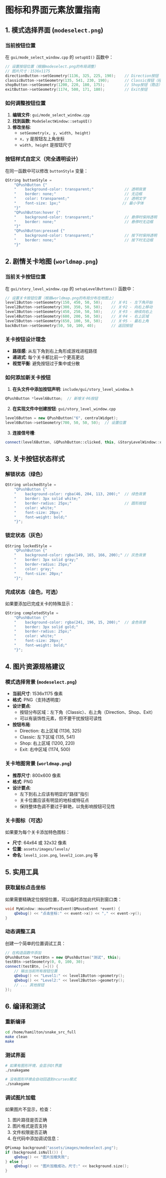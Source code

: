 # 图标和界面元素放置指南

## 1. 模式选择界面 (`modeselect.png`)

### 当前按钮位置
在 `gui/mode_select_window.cpp` 的 `setupUI()` 函数中：

```cpp
// 设置按钮位置（根据modeselect.png的布局调整）
// 图片尺寸：1536x1175
directionButton->setGeometry(1136, 325, 225, 190);    // Direction按钮（剧情模式）
classicButton->setGeometry(135, 541, 230, 190);       // Classic按钮（经典模式）
shopButton->setGeometry(1200, 220, 180, 175);         // Shop按钮（商店）
exitButton->setGeometry(1174, 500, 171, 180);         // Exit按钮
```

### 如何调整按钮位置
1. **编辑文件**: `gui/mode_select_window.cpp`
2. **找到函数**: `ModeSelectWindow::setupUI()`
3. **修改坐标**: 
   - `setGeometry(x, y, width, height)`
   - `x, y` 是按钮左上角坐标
   - `width, height` 是按钮尺寸

### 按钮样式自定义（完全透明设计）
在同一函数中可以修改 `buttonStyle` 变量：
```cpp
QString buttonStyle = 
    "QPushButton {"
    "    background-color: transparent;"              // 透明背景
    "    border: none;"                               // 无边框
    "    color: transparent;"                         // 透明文字
    "    font-size: 1px;"                            // 最小字体
    "}"
    "QPushButton:hover {"
    "    background-color: transparent;"              // 悬停时保持透明
    "    border: none;"                               // 悬停时无边框
    "}"
    "QPushButton:pressed {"
    "    background-color: transparent;"              // 按下时保持透明
    "    border: none;"                               // 按下时无边框
    "}"
```

## 2. 剧情关卡地图 (`worldmap.png`)

### 当前关卡按钮位置
在 `gui/story_level_window.cpp` 的 `setupLevelButtons()` 函数中：

```cpp
// 设置关卡按钮位置（根据worldmap.png的布局分布在地图上）
level1Button->setGeometry(150, 450, 50, 50);    // 关卡1 - 左下角开始
level2Button->setGeometry(300, 350, 50, 50);    // 关卡2 - 向右上移动
level3Button->setGeometry(450, 250, 50, 50);    // 关卡3 - 继续向右上
level4Button->setGeometry(600, 200, 50, 50);    // 关卡4 - 右上区域
level5Button->setGeometry(650, 100, 50, 50);    // 关卡5 - 最右上角
backButton->setGeometry(50, 50, 100, 40);       // 返回按钮
```

### 关卡按钮设计理念
- **路径感**: 从左下角到右上角形成游戏进程路径
- **递进式**: 每个关卡都比前一个更高更远
- **视觉平衡**: 避免按钮过于集中或分散

### 如何添加新关卡按钮
1. **在头文件中添加按钮声明**: `include/gui/story_level_window.h`
```cpp
QPushButton *level6Button;  // 新增关卡6按钮
```

2. **在实现文件中创建按钮**: `gui/story_level_window.cpp`
```cpp
level6Button = new QPushButton("6", centralWidget);
level6Button->setGeometry(700, 50, 50, 50);  // 设置位置
```

3. **连接信号槽**:
```cpp
connect(level6Button, &QPushButton::clicked, this, &StoryLevelWindow::onLevel6Clicked);
```

## 3. 关卡按钮状态样式

### 解锁状态（绿色）
```cpp
QString unlockedStyle = 
    "QPushButton {"
    "    background-color: rgba(46, 204, 113, 200);"  // 绿色背景
    "    border: 3px solid white;"
    "    border-radius: 25px;"                        // 圆形按钮
    "    color: white;"
    "    font-size: 20px;"
    "    font-weight: bold;"
    "}";
```

### 锁定状态（灰色）
```cpp
QString lockedStyle = 
    "QPushButton {"
    "    background-color: rgba(149, 165, 166, 200);" // 灰色背景
    "    border: 3px solid gray;"
    "    border-radius: 25px;"
    "    color: gray;"
    "    font-size: 20px;"
    "}";
```

### 完成状态（金色，可选）
如果要添加已完成关卡的特殊显示：
```cpp
QString completedStyle = 
    "QPushButton {"
    "    background-color: rgba(241, 196, 15, 200);"  // 金色背景
    "    border: 3px solid gold;"
    "    border-radius: 25px;"
    "    color: white;"
    "    font-size: 20px;"
    "    font-weight: bold;"
    "}";
```

## 4. 图片资源规格建议

### 模式选择背景 (`modeselect.png`)
- **当前尺寸**: 1536x1175 像素
- **格式**: PNG（支持透明度）
- **设计要点**: 
  - 按钮分布区域：左下角（Classic）、右上角（Direction、Shop、Exit）
  - 可以有装饰性元素，但不要干扰按钮可读性
- **按钮布局**:
  - Direction: 右上区域 (1136, 325)
  - Classic: 左下区域 (135, 541)  
  - Shop: 右上区域 (1200, 220)
  - Exit: 右中区域 (1174, 500)

### 关卡地图背景 (`worldmap.png`)
- **推荐尺寸**: 800x600 像素
- **格式**: PNG
- **设计要点**:
  - 左下到右上应该有明显的"路径"指引
  - 关卡位置应该有明显的地标或特征点
  - 保持整体色调不要过于鲜艳，以免影响按钮可见性

### 关卡图标（可选）
如果要为每个关卡添加特色图标：
- **尺寸**: 64x64 或 32x32 像素
- **位置**: `assets/images/levels/`
- **命名**: `level1_icon.png`, `level2_icon.png` 等

## 5. 实用工具

### 获取鼠标点击坐标
如果需要精确定位按钮位置，可以临时添加此代码到窗口类：
```cpp
void MyWindow::mousePressEvent(QMouseEvent *event) {
    qDebug() << "点击坐标:" << event->x() << "," << event->y();
}
```

### 动态调整工具
创建一个简单的位置调试工具：
```cpp
// 在构造函数中添加
QPushButton *testBtn = new QPushButton("测试", this);
testBtn->setGeometry(0, 0, 100, 30);
connect(testBtn, [=]() {
    // 输出当前所有按钮位置
    qDebug() << "Level1:" << level1Button->geometry();
    qDebug() << "Level2:" << level2Button->geometry();
    // ... 其他按钮
});
```

## 6. 编译和测试

### 重新编译
```bash
cd /home/hamilton/snake_src_full
make clean
make
```

### 测试界面
```bash
# 如果有图形环境，会显示Qt界面
./snakegame

# 没有图形环境会自动回退到ncurses模式
./snakegame
```

### 调试图片加载
如果图片不显示，检查：
1. 图片路径是否正确
2. 图片格式是否支持
3. 文件权限是否正确
4. 在代码中添加调试信息：
```cpp
QPixmap background("assets/images/modeselect.png");
if (background.isNull()) {
    qDebug() << "图片加载失败";
} else {
    qDebug() << "图片加载成功，尺寸:" << background.size();
}
``` 